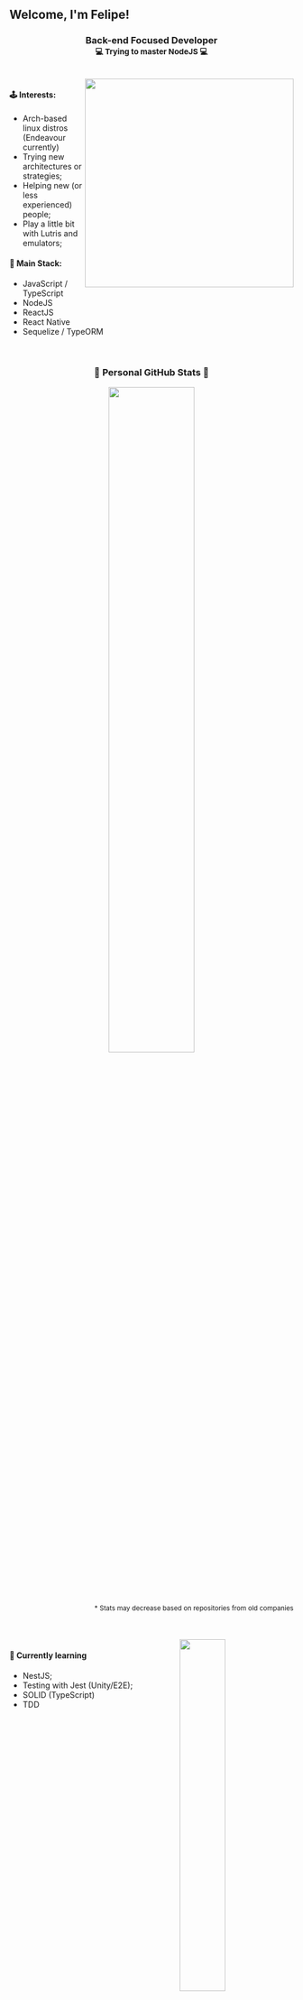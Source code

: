 ## Welcome, I'm Felipe!

<h3 align="center">
  Back-end Focused Developer <br/>
  <small>💻 Trying to master NodeJS 💻</small>
</h3>

<br/>

<img align=right height="370px" src="https://static.zerochan.net/Miyazono.Kaori.full.1794838.jpg" />

#### 🕹️ Interests:

- Arch-based linux distros (Endeavour currently)
- Trying new architectures or strategies;
- Helping new (or less experienced) people;
- Play a little bit with Lutris and emulators;

#### 🧶 Main Stack:

- JavaScript / TypeScript
- NodeJS
- ReactJS
- React Native
- Sequelize / TypeORM

<br/>

<h3 align="center">🌟 Personal GitHub Stats 🌟</h3>
<p align="center">
  <img width="55%" src="https://github-readme-stats.vercel.app/api?username=FelipeSSDev&show_icons=true&theme=radical" />
</p>

<p align=right>
  <small>* Stats may decrease based on repositories from old companies</small>
</p>

<br/>
<br/>

<img align=right width="40%" src="https://github-readme-stats.vercel.app/api/top-langs/?username=FelipeSSDev&show_icons=true&theme=radical&exclude_repo=TextRPG-C" />

#### 📖 Currently learning

- NestJS;
- Testing with Jest (Unity/E2E);
- SOLID (TypeScript)
- TDD
